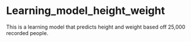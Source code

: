 # Learning_model_height_weight
This is a learning model that predicts height and weight based off 25,000 recorded people. 

